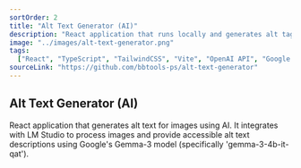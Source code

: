 ```yaml
---
sortOrder: 2
title: "Alt Text Generator (AI)"
description: "React application that runs locally and generates alt tags for images using AI. It integrates with LM Studio to process images and provide accessible alt text descriptions using Google's Gemma-3 model (specifically 'gemma-3-4b-it-qat')."
image: "../images/alt-text-generator.png"
tags:
  ["React", "TypeScript", "TailwindCSS", "Vite", "OpenAI API", "Google Gemma-3"]
sourceLink: "https://github.com/bbtools-ps/alt-text-generator"
---
```


## Alt Text Generator (AI)

React application that generates alt text for images using AI. It integrates with LM Studio to process images and provide accessible alt text descriptions using Google's Gemma-3 model (specifically 'gemma-3-4b-it-qat').
